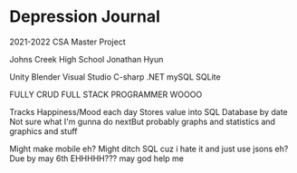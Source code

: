 # Depression Journal
2021-2022 CSA Master Project

Johns Creek High School
Jonathan Hyun

Unity
Blender
Visual Studio
C-sharp
.NET
mySQL
SQLite

FULLY CRUD
FULL STACK PROGRAMMER WOOOO

Tracks Happiness/Mood each day
Stores value into SQL Database by date
Not sure what I'm gunna do nextBut probably graphs and statistics and graphics and stuff

Might make mobile eh?
Might ditch SQL cuz i hate it and just use jsons eh?
Due by may 6th EHHHHH???
may god help me
